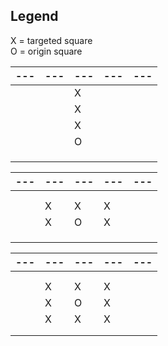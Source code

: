 ## Legend

X = targeted square  
O = origin square

| --- | --- | --- | --- | --- |
| --- | --- | --- | --- | --- |
|     |     |  X  |     |     |
|     |     |  X  |     |     |
|     |     |  X  |     |     |
|     |     |  O  |     |     |
|     |     |     |     |     |
|     |     |     |     |     |
|     |     |     |     |     |


| --- | --- | --- | --- | --- |
| --- | --- | --- | --- | --- |
|     |     |     |     |     |
|     |     |     |     |     |
|     |  X  |  X  |  X  |     |
|     |  X  |  O  |  X  |     |
|     |     |     |     |     |
|     |     |     |     |     |
|     |     |     |     |     |

| --- | --- | --- | --- | --- |
| --- | --- | --- | --- | --- |
|     |     |     |     |     |
|     |     |     |     |     |
|     |  X  |  X  |  X  |     |
|     |  X  |  O  |  X  |     |
|     |  X  |  X  |  X  |     |
|     |     |     |     |     |
|     |     |     |     |     |
